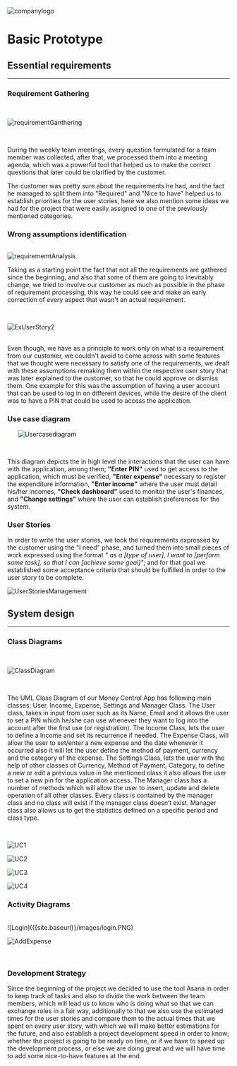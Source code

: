 ![companylogo]({{site.baseurl}}/images/405logo.png)

# Basic Prototype

## Essential requirements
---



### Requirement Gathering

  <br /> 
  
![requirementGanthering]({{site.baseurl}}/images/RequirementGathering.jpg)

 <br /> 
 
During the weekly team meetings, every question formulated for a team member was collected, after that, we processed them into a meeting agenda, which was a powerful tool that helped us to make the correct questions that later could be clarified by the customer.

The customer was pretty sure about the requirements he had, and the fact he managed to split them into "Required" and "Nice to have" helped us to establish priorities for the user stories, here we also mention some ideas we had for the project that were easily assigned to one of the previously mentioned categories.



### Wrong assumptions identification

  
  <image class="center">
  
  ![requirememtAnalysis]({{site.baseurl}}/images/RequirememtAnalysis.png)
 
    
  </image>


Taking as a starting point the fact that not all the requirements are gathered since the beginning, and also that some of them are going to inevitably change, we tried to involve our customer as much as possible in the phase of requirement processing, this way he could see and make an early correction of every aspect that wasn't an actual requirement.
 
  
  <br /> 

![ExUserStory2]({{site.baseurl}}/images/ExUserStory2.png)

<br /> 
Even though, we have as a principle to work only on what is a requirement from our customer, we couldn't avoid to come across with some features that we thought were necessary to satisfy one of the requirements, we dealt with these assumptions remaking them within the respective user story that was later explained to the customer, so that he could approve or dismiss them. One example for this was the assumption of having a user account that can be used to log in on different devices, while the desire of the client was to have a PIN that could be used to access the application.

### Use case diagram 

&nbsp;&nbsp;&nbsp;&nbsp;&nbsp;&nbsp;![Usercasediagram]({{site.baseurl}}/images/Usercase_newest1.png)  

<br /> 

This diagram depicts the in high level the interactions that the user can have with the application, among them; **"Enter PIN"** used to get access to the application, which must be verified, **"Enter expense"** necessary to register the expenditure information, **"Enter income"** where the user must detail his/her incomes, **"Check dashboard"** used to monitor the user's finances, and **"Change settings"** where the user can establish preferences for the system.


### User Stories

In order to write the user stories, we took the requirements expressed by the customer using the "I need" phase, and turned them into small pieces of work expressed using the format *" as a [type of user], I want to [perform some task], so that I can [achieve some goal]"*; and for that goal we established some acceptance criteria that should be fulfilled in order to the user story to be complete.<br /> 

![UserStoriesManagement]({{site.baseurl}}/images/UserStoriesManagement_newest1.png)  

## System design
---

### Class Diagrams
  <br /> 
  
![ClassDiagram]({{site.baseurl}}/images/UMLClassDiagram_resized.png)

 <br /> 
 
The UML Class Diagram of our Money Control App has following main classes; User, Income, Expense, Settings and Manager Class. 
The User class, takes in input from user such as its Name, Email and it allows the user to set a PIN which he/she can use whenever they want to log into the account after the first use (or registration).
The Income Class, lets the user to define a Income and set its recurrence if needed. 
The Expense Class, will allow the user to set/enter a new expense and the date whenever it occurred also it will let the user define the method of payment, currency and the category of the expense.
The Settings Class, lets the user with the help of other classes of Currency, Method of Payment, Category, to define a new or edit a previous value in the mentioned class it also allows the user to set a new pin for the application access. 
The Manager class has a number of methods which will allow the user to insert, update and delete operation of all other classes. Every class is contained by the manager class and no class will exist if the manager class doesn’t exist. Manager class also allows us to get the statistics defined on a specific period and class type. 

<br />

![UC1]({{site.baseurl}}/images/UC1_resized.png)

![UC2]({{site.baseurl}}/images/UC2_resized.png)

![UC3]({{site.baseurl}}/images/UC3_resized.png)

![UC4]({{site.baseurl}}/images/UC4_resized.png)

### Activity Diagrams

<br />
![Login]({{site.baseurl}}/images/login.PNG)

<br />

![AddExpense]({{site.baseurl}}/images/addexpense.PNG)

<br />

### Development Strategy
Since the beginning of the project we decided to use the tool Asana in order to keep track of tasks and also to divide the work between the team members, which will lead us to know who is doing what so that we can exchange roles in a fair way, additionally to that we also use the estimated times for the user stories and compare them to the actual times that we spent on every user story, with which we will make better estimations for the future, and also establish a project development speed in order to know; whether the project is going to be ready on time, or if we have to speed up the development process, or else we are doing great and we will have time to add some nice-to-have features at the end.
